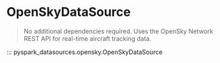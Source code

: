 # OpenSkyDataSource

> No additional dependencies required. Uses the OpenSky Network REST API for real-time aircraft tracking data.

::: pyspark_datasources.opensky.OpenSkyDataSource
